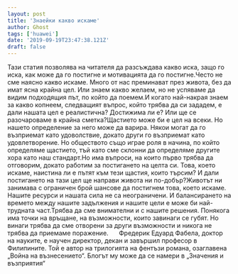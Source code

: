 ```yaml
---
layout: post
title: 'Знаейки какво искаме'
author: Ghost
tags: ['huawei']
date: '2019-09-19T23:47:38.121Z'
draft: false
---
```


Тази статия позволява на читателя да разсъждава какво иска, защо го иска, как може да го постигне и мотивацията да го постигне.Често не сме наясно какво искаме. Много от нас преминават през живота, без да имат ясна крайна цел. Или знаем какво желаем, но не успяваме да видим подходящия път, по който да поемем.И когато най-накрая знаем за какво копнеем, следващият въпрос, който трябва да си зададем, е дали нашата цел е реалистична? Достижима ли е? Или ще се разочароваме в крайна сметка?Щастието може би е цел на всеки. Но нашето определение за него може да варира. Някои могат да го възприемат като удоволствие, докато други го възприемат като удовлетворение. Но обществото също играе роля в начина, по който определяме щастието, тъй като сме склонни да определяме другите хора като наш стандарт.Но има въпроси, на които първо трябва да отговорим, докато работим за постигането на целта си. Това, което искаме, наистина ли е пътят към тези щастия, които търсим? И дали постигането на тази цел ще направи живота ни по-добър?Животът ни занимава с ограничен брой шансове да постигнем това, което искаме. Нашите ресурси и нашата сила не са неограничени. И балансирането на времето между нашите задължения и нашите цели е може би най-трудната част.Трябва да сме внимателни и с нашите решения. Понякога има точки на връщане, на възможности, които завинаги се губят. Но винаги трябва да сме отворени за други възможности и никога не трябва да приемаме поражение.      Фредерик Едуард Фабела, доктор на науките, е научен директор, декан и завършил професор в Филипините. Той е автор на трилогията на фентъзи романа, озаглавена „Война на възнесението“. Блогът му може да се намери в „Значения и възприятия“
